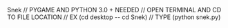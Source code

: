  Snek
  // PYGAME AND PYTHON 3.0 + NEEDED
  // OPEN TERMINAL AND CD TO FILE LOCATION
  // EX (cd desktop -- cd Snek)
  // TYPE (python snek.py)
